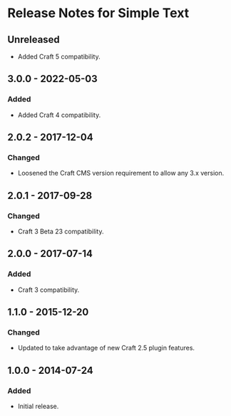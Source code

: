 # Release Notes for Simple Text

## Unreleased

- Added Craft 5 compatibility.

## 3.0.0 - 2022-05-03

### Added
- Added Craft 4 compatibility.

## 2.0.2 - 2017-12-04

### Changed
- Loosened the Craft CMS version requirement to allow any 3.x version.

## 2.0.1 - 2017-09-28

### Changed
- Craft 3 Beta 23 compatibility.

## 2.0.0 - 2017-07-14

### Added
- Craft 3 compatibility.

## 1.1.0 - 2015-12-20

### Changed
- Updated to take advantage of new Craft 2.5 plugin features.

## 1.0.0 - 2014-07-24

### Added
- Initial release.
